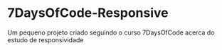 # 7DaysOfCode-Responsive
 
Um pequeno projeto criado seguindo o curso 7DaysOfCode acerca do estudo de responsividade
